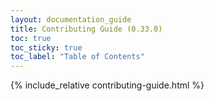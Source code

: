 ```yaml
---
layout: documentation_guide
title: Contributing Guide (0.33.0)
toc: true
toc_sticky: true
toc_label: "Table of Contents"
---
```

{% include_relative contributing-guide.html %}

